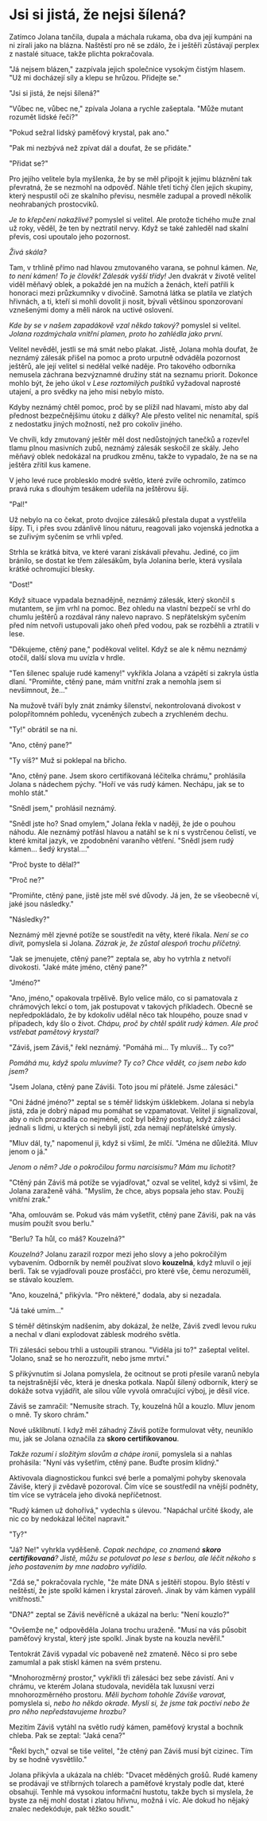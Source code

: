 # Jsi si jistá, že nejsi šílená?

Zatímco Jolana tančila, dupala a máchala rukama, oba dva její kumpáni na ni zírali jako na blázna. Naštěstí pro ně se zdálo, že i ještěři zůstávají perplex z nastalé situace, takže plichta pokračovala.

"Já nejsem blázen," zazpívala jejich společnice vysokým čistým hlasem. "Už mi docházejí síly a klepu se hrůzou. Přidejte se."

"Jsi si jistá, že nejsi šílená?"

"Vůbec ne, vůbec ne," zpívala Jolana a rychle zašeptala. "Může mutant rozumět lidské řeči?"

"Pokud sežral lidský paměťový krystal, pak ano."

"Pak mi nezbývá než zpívat dál a doufat, že se přidáte."

"Přidat se?"

Pro jejího velitele byla myšlenka, že by se měl připojit k jejímu bláznění tak převratná, že se nezmohl na odpověď. Náhle třetí tichý člen jejich skupiny, který nespustil oči ze skalního převisu, nesměle zadupal a provedl několik neohrabaných prostocviků.

*Je to křepčení nakažlivé?* pomyslel si velitel. Ale protože tichého muže znal už roky, věděl, že ten by neztratil nervy. Když se také zahleděl nad skalní převis, cosi upoutalo jeho pozornost.

*Živá skála?*

Tam, v trhlině přímo nad hlavou zmutovaného varana, se pohnul kámen. *Ne, to není kámen! To je člověk! Zálesák vyšší třídy!* Jen dvakrát v životě velitel viděl měňavý oblek, a pokaždé jen na mužích a ženách, kteří patřili k honoraci mezi průzkumníky v divočině. Samotná látka se platila ve zlatých hřivnách, a ti, kteří si mohli dovolit ji nosit, bývali většinou sponzorovaní vznešenými domy a měli nárok na uctivé oslovení.

*Kde by se v našem zapadákově vzal někdo takový?* pomyslel si velitel. *Jolana rozdmýchala vnitřní plamen, proto ho zahlédla jako první.*

Velitel nevěděl, jestli se má smát nebo plakat. Jistě, Jolana mohla doufat, že neznámý zálesák přišel na pomoc a proto urputně odváděla pozornost ještěrů, ale její velitel si nedělal velké naděje. Pro takového odborníka nemusela záchrana bezvýznamné družiny stát na seznamu priorit. Dokonce mohlo být, že jeho úkol v *Lese roztomilých puštíků* vyžadoval naprosté utajení, a pro svědky na jeho misi nebylo místo.

Kdyby neznámý chtěl pomoc, proč by se plížil nad hlavami, místo aby dal přednost bezpečnějšímu útoku z dálky? Ale přesto velitel nic nenamítal, spíš z nedostatku jiných možností, než pro cokoliv jiného.

Ve chvíli, kdy zmutovaný ještěr měl dost nedůstojných tanečků a rozevřel tlamu plnou masivních zubů, neznámý zálesák seskočil ze skály. Jeho měňavý oblek nedokázal na prudkou změnu, takže to vypadalo, že na se na ještěra zřítil kus kamene.

V jeho levé ruce problesklo modré světlo, které zvíře ochromilo, zatímco pravá ruka s dlouhým tesákem udeřila na ještěrovu šíji.

"Pal!"

Už nebylo na co čekat, proto dvojice zálesáků přestala dupat a vystřelila šípy. Ti, i přes svou zdánlivě línou náturu, reagovali jako vojenská jednotka a se zuřivým syčením se vrhli vpřed.

Strhla se krátká bitva, ve které varani získávali převahu. Jediné, co jim bránilo, se dostat ke třem zálesákům, byla Jolanina berle, která vysílala krátké ochromující blesky.

"Dost!"

Když situace vypadala beznadějně, neznámý zálesák, který skončil s mutantem, se jim vrhl na pomoc. Bez ohledu na vlastní bezpečí se vrhl do chumlu ještěrů a rozdával rány nalevo napravo. S nepřátelským syčením před ním netvoři ustupovali jako oheň před vodou, pak se rozběhli a ztratili v lese.

"Děkujeme, ctěný pane," poděkoval velitel. Když se ale k němu neznámý otočil, další slova mu uvízla v hrdle.

"Ten šílenec spaluje rudé kameny!" vykřikla Jolana a vzápětí si zakryla ústla dlaní. "Promiňte, ctěný pane, mám vnitřní zrak a nemohla jsem si nevšimnout, že..."

Na mužově tváří byly znát známky šílenství, nekontrolovaná divokost v polopřítomném pohledu, vyceněných zubech a zrychleném dechu.

"Ty!" obrátil se na ni.

"Ano, ctěný pane?"

"Ty víš?" Muž si poklepal na břicho.

"Ano, ctěný pane. Jsem skoro certifikovaná léčitelka chrámu," prohlásila Jolana s nádechem pýchy. "Hoří ve vás rudý kámen. Nechápu, jak se to mohlo stát."

"Snědl jsem," prohlásil neznámý.

"Snědl jste ho? Snad omylem," Jolana řekla v naději, že jde o pouhou náhodu. Ale neznámý potřásl hlavou a natáhl se k ní s vystrčenou čelistí, ve které kmital jazyk, ve zpodobnění varaního větření. "Snědl jsem rudý kámen... šedý krystal...."

"Proč byste to dělal?"

"Proč ne?"

"Promiňte, ctěný pane, jistě jste měl své důvody. Já jen, že se všeobecně ví, jaké jsou následky."

"Následky?"

Neznámý měl zjevné potíže se soustředit na věty, které říkala. *Není se co divit,* pomyslela si Jolana. *Zázrak je, že zůstal alespoň trochu příčetný.*

"Jak se jmenujete, ctěný pane?" zeptala se, aby ho vytrhla z netvoří divokosti. "Jaké máte jméno, ctěný pane?"

"Jméno?"

"Ano, jméno," opakovala trpělivě. Bylo velice málo, co si pamatovala z chrámových lekcí o tom, jak postupovat v takových příkladech. Obecně se nepředpokládalo, že by kdokoliv udělal něco tak hloupého, pouze snad v případech, kdy šlo o život. *Chápu, proč by chtěl spálit rudý kámen. Ale proč vstřebat pamětový krystal?*

"Záviš, jsem Záviš," řekl neznámý. "Pomáhá mi... Ty mluvíš... Ty co?"

*Pomáhá mu, když spolu mluvíme? Ty co? Chce vědět, co jsem nebo kdo jsem?*

"Jsem Jolana, ctěný pane Záviši. Toto jsou mí přátelé. Jsme zálesáci."

"Oni žádné jméno?" zeptal se s téměř lidským úšklebkem. Jolana si nebyla jistá, zda je dobrý nápad mu pomáhat se vzpamatovat. Velitel jí signalizoval, aby o nich prozradila co nejméně, což byl běžný postup, když zálesáci jednali s lidmi, u kterých si nebyli jistí, zda nemají nepřátelské úmysly.

"Mluv dál, ty," napomenul ji, když si všiml, že mlčí. "Jména ne důležitá. Mluv jenom o já."

*Jenom o něm? Jde o pokročilou formu narcisismu? Mám mu lichotit?*

"Ctěný pán Záviš má potíže se vyjadřovat," ozval se velitel, když si všiml, že Jolana zaraženě váhá. "Myslím, že chce, abys popsala jeho stav. Použij vnitřní zrak."

"Aha, omlouvám se. Pokud vás mám vyšetřit, ctěný pane Záviši, pak na vás musím použít svou berlu."

"Berlu? Ta hůl, co máš? Kouzelná?"

*Kouzelná?* Jolanu zarazil rozpor mezi jeho slovy a jeho pokročilým vybavením. Odborník by neměl používat slovo **kouzelná**, když mluvil o její berli. Tak se vyjadřovali pouze prosťáčci, pro které vše, čemu nerozuměli, se stávalo kouzlem.

"Ano, kouzelná," přikývla. "Pro některé," dodala, aby si nezadala.

"Já také umím..."

S téměř dětinským nadšením, aby dokázal, že nelže, Záviš zvedl levou ruku a nechal v dlani explodovat záblesk modrého světla.

Tři zálesáci sebou trhli a ustoupili stranou. "Viděla jsi to?" zašeptal velitel. "Jolano, snaž se ho nerozzuřit, nebo jsme mrtví."

S přikývnutím si Jolana pomyslela, že ocitnout se proti přesile varanů nebyla ta nejstrašnější věc, která je dneska potkala. Napůl šílený odborník, který se dokáže sotva vyjádřit, ale silou vůle vyvolá omračující výboj, je děsil více.

Záviš se zamračil: "Nemusíte strach. Ty, kouzelná hůl a kouzlo. Mluv jenom o mně. Ty skoro chrám."

Nové ušklíbnutí. I když měl záhadný Záviš potíže formulovat věty, neuniklo mu, jak se Jolana označila za **skoro certifikovanou**.

*Takže rozumí i složitým slovům a chápe ironii,* pomyslela si a nahlas prohásila: "Nyní vás vyšetřím, ctěný pane. Buďte prosím klidný."

Aktivovala diagnostickou funkci své berle a pomalými pohyby skenovala Záviše, který ji zvědavě pozoroval. Čím více se soustředil na vnější podněty, tím více se vytrácela jeho divoká nepříčetnost.

"Rudý kámen už dohořívá," vydechla s úlevou. "Napáchal určité škody, ale nic co by nedokázal léčitel napravit."

"Ty?"

"Já? Ne!" vyhrkla vyděšeně. *Copak nechápe, co znamená **skoro certifikovaná**? Jistě, můžu se potulovat po lese s berlou, ale léčit někoho s jeho postavením by mne nadobro vyřídilo.*

"Zdá se," pokračovala rychle, "že máte DNA s ještěří stopou. Bylo štěstí v neštěstí, že jste spolkl kámen i krystal zároveň. Jinak by vám kámen vypálil vnitřnosti."

"DNA?" zeptal se Záviš nevěřícně a ukázal na berlu: "Není kouzlo?"

"Ovšemže ne," odpověděla Jolana trochu uraženě. "Musí na vás působit paměťový krystal, který jste spolkl. Jinak byste na kouzla nevěřil."

Tentokrát Záviš vypadal víc pobaveně než zmateně. Něco si pro sebe zamumlal a pak stiskl kámen na svém prstenu.

"Mnohorozměrný prostor," vykřikli tři zálesáci bez sebe závistí. Ani v chrámu, ve kterém Jolana studovala, neviděla tak luxusní verzi mnohorozměrného prostoru. *Měli bychom tohohle Záviše varovat,* pomyslela si, *nebo ho někdo okrade. Myslí si, že jsme tak poctiví nebo že pro něho nepředstavujeme hrozbu?*

Mezitím Záviš vytáhl na světlo rudý kámen, paměťový krystal a bochník chleba. Pak se zeptal: "Jaká cena?"

"Řekl bych," ozval se tiše velitel, "že ctěný pan Záviš musí být cizinec. Tím by se hodně vysvětlilo."

Jolana přikývla a ukázala na chléb: "Dvacet měděných grošů. Rudé kameny se prodávají ve stříbrných tolarech a paměťové krystaly podle dat, které obsahují. Tenhle má vysokou informační hustotu, takže bych si myslela, že byste za něj mohl dostat i zlatou hřivnu, možná i víc. Ale dokud ho nějaký znalec nedekóduje, pak těžko soudit."
